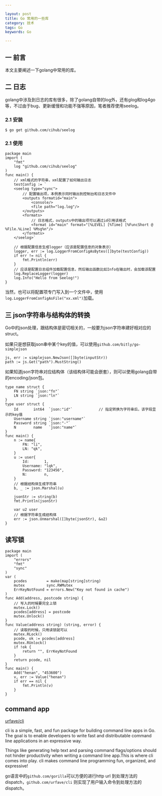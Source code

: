 ```yaml
---

layout: post
title: Go 常用的一些库
category: 技术
tags: Go
keywords: Go

---
```


## 一 前言

本文主要阐述一下golang中常用的库。

## 二 日志
golang中涉及到日志的库有很多，除了golang自带的log外，还有glog和log4go等，不过由于bug、更新缓慢和功能不强等原因，笔者推荐使用seelog。

### 2.1 安装

    $ go get github.com/cihub/seelog
    
### 2.1 使用

    package main
    import (
    	"fmt"
    	log "github.com/cihub/seelog"
    )
    func main() {
        // xml格式的字符串，xml配置了如何输出日志
    	testConfig := `
        <seelog type="sync">
            // 配置输出项，本例表示同时输出到控制台和日志文件中
        	<outputs formatid="main">
        		<console/>
        		<file path="log.log"/>
        	</outputs>
        	<formats>
        	    // 日志格式，outputs中的输出项可以通过id引用该格式
        		<format id="main" format="[%LEVEL] [%Time] [%FuncShort @ %File.%Line] %Msg%n"/>
        	</formats>
        </seelog>`   
    
        // 根据配置信息生成logger（应该是配置信息的对象表示）
    	logger, err := log.LoggerFromConfigAsBytes([]byte(testConfig))
    	if err != nil {
    		fmt.Println(err)
    	}
    	// 应该是配置日志组件加载配置信息，然后输出函数比如Info在输出时，会加载该配置
    	log.ReplaceLogger(logger)
    	log.Info("Hello from Seelog!")
    }
    
当然，也可以将配置项专门写入到一个文件中，使用`log.LoggerFromConfigAsFile("xx.xml")`加载。

## 三 json字符串与结构体的转换

Go中的json处理，跟结构体是密切相关的，一般要为json字符串建好相对应的struct。

如果只是想获取json串中某个key的值，可以使用`github.com/bitly/go-simplejson`

    js, err := simplejson.NewJson([]byte(inputStr))
	path := js.Get("path").MustString()
	
如果知道json字符串对应结构体（该结构体可能会嵌套），则可以使用golang自带的encoding/json包。

    type name struct {
    	FN string `json:"fn"`
    	LN string `json:"ln"`
    }
    type user struct {
    	Id       int64  `json:"id"`            // 指定转换为字符串后，该字段显示的key值
    	Username string `json:"username"`
    	Password string `json:"-"`            
    	N        name   `json:"name"`
    }
    func main() {
    	n := name{
    		FN: "li",
    		LN: "qk",
    	}
    	u := user{
    		Id:       1,
    		Username: "lqk",
    		Password: "123456",
    		N:        n,
    	}
    	// 根据结构体生成字符串
    	b, _ := json.Marshal(u)
    	
        jsonStr := string(b)
    	fmt.Println(jsonStr)
    	
        var u2 user
        // 根据字符串生成结构体
        err := json.Unmarshal([]byte(jsonStr), &u2)
    }

## 读写锁

    package main
    import (
    	"errors"
    	"fmt"
    	"sync"
    )
    var (
    	pcodes         = make(map[string]string)
    	mutex          sync.RWMutex
    	ErrKeyNotFound = errors.New("Key not found in cache")
    )
    func Add(address, postcode string) {
        // 写入的时候要完全上锁
    	mutex.Lock()
    	pcodes[address] = postcode
    	mutex.Unlock()
    }
    func Value(address string) (string, error) {
        // 读取的时候，只用读锁就可以
    	mutex.RLock()
    	pcode, ok := pcodes[address]
    	mutex.RUnlock()
    	if !ok {
    		return "", ErrKeyNotFound
    	}
    	return pcode, nil
    }
    func main() {
    	Add("henan", "453600")
    	v, err := Value("henan")
    	if err == nil {
    		fmt.Println(v)
    	}
    }
    
## command app

[urfave/cli](https://github.com/urfave/cli)

cli is a simple, fast, and fun package for building command line apps in Go. The goal is to enable developers to write fast and distributable command line applications in an expressive way.

Things like generating help text and parsing command flags/options should not hinder productivity when writing a command line app.This is where cli comes into play. cli makes command line programming fun, organized, and expressive!

go语言中的`github.com/gorilla`可以方便的进行http url 到处理方法的dispatch，`github.com/urfave/cli` 则实现了用户输入命令到处理方法的dispatch。